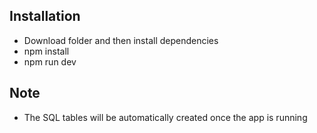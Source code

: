 ## Installation

- Download folder and then install dependencies
- npm install
- npm run dev

## Note

- The SQL tables will be automatically created once the app is running
